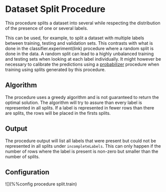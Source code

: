 # Dataset Split Procedure

This procedure splits a dataset into several while respecting the distribution 
of the presence of one or several labels.

This can be used, for example, to split a dataset with multiple labels
between training, testing and validation sets. This contrasts with what 
is done in the classifier.experiment(link) procedure where a random split 
is done in the data. A random split can lead to a highly unbalanced training 
and testing sets when looking at each label individually. 
It might however be necessary to calibrate the predictions using a 
[probabilizer](Probabilizer.md) procedure when training using splits generated by this procedure.

## Algorithm

The procedure uses a greedy algorithm and is not guaranteed to return the optimal solution.
The algorithm will try to assure than every label is represented in all splits.
If a label is represented in fewer rows than there are splits, the rows will be placed in the 
firsts splits.

## Output

The procedure output will list all labels that were present but could not be represented in all splits
under `incompleteLabels`. This can only happen if the number of rows where the label is present is
non-zero but smaller than the number of splits.

## Configuration

![](%%config procedure split.train)
